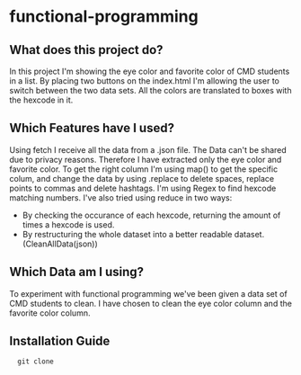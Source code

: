 # functional-programming

## What does this project do?
In this project I'm showing the eye color and favorite color of CMD students in a list. By placing two buttons on the index.html I'm allowing the user to switch between the two data sets. All the colors are translated to boxes with the hexcode in it.

## Which Features have I used?
Using fetch I receive all the data from a .json file. The Data can't be shared due to privacy reasons. Therefore I have extracted only the eye color and favorite color.
To get the right column I'm using map() to get the specific colum, and change the data by using .replace to delete spaces, replace points to commas and delete hashtags.
I'm using Regex to find hexcode matching numbers. 
I've also tried using reduce in two ways: 
- By checking the occurance of each hexcode, returning the amount of times a hexcode is used. 
- By restructuring the whole dataset into a better readable dataset. (CleanAllData(json))

## Which Data am I using?
To experiment with functional programming we've been given a data set of CMD students to clean. I have chosen to clean the eye color column and the favorite color column.

## Installation Guide

```terminal
  git clone 
```
